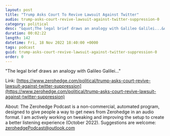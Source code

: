```yaml
---
layout: post
title: "Trump Asks Court To Revive Lawsuit Against Twitter"
audio: trump-asks-court-revive-lawsuit-against-twitter-suppression-0
category: political
desc: "&quot;The legal brief draws an analogy with Galileo Galilei...&quot;"
duration: 00:02:22
length: 142
datetime: Fri, 18 Nov 2022 18:40:00 +0000
tags: podcast
guid: trump-asks-court-revive-lawsuit-against-twitter-suppression-0
order: 0
---
```

&quot;The legal brief draws an analogy with Galileo Galilei...&quot;

Link: [https://www.zerohedge.com/political/trump-asks-court-revive-lawsuit-against-twitter-suppression](https://www.zerohedge.com/political/trump-asks-court-revive-lawsuit-against-twitter-suppression)

About: The Zerohedge Podcast is a non-commercial, automated program, designed to give people a way to get news from Zerohedge in an audio format.  I am actively working on tweaking and improving the setup to create a better listening experience (October 2022).  Suggestions are welcome: [zerohedgePodcast@outlook.com](mailto:zerohedgePodcast@outlook.com)
